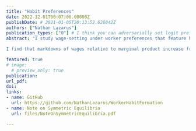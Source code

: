 ```yaml
---
title: "Habit Preferences"
date: 2022-12-01T00:07:00.00000Z
publishDate: # 2021-01-05T20:13:52.626042Z
authors: ["Nathan Lazarus"]
publication_types: ["0"] # I think you can adversarially set logit pref-firm correspondences so that you get the same elasticity of labor supply to the firm with the habit prefs as in standard logit.
abstract: "I study wage-setting under worker preferences that feature habit formation or switching costs. Workers may have particularly strong preferences for their current firm and face a utility cost of changing jobs. This could be because workers become friends with their coworkers, or make decisions about things like where to live in conjunction with their choice of job, and then be “locked in” and have much less elastic preferences. This preference will mean that, statically, firms face a less elastic labor supply curve. But dynamically, firms have a greater incentive to raise wages to attract new workers, who will then become habituated to working there.\n

I find that markdowns of wages relative to marginal product increase from 20% in Card, Cardoso, Heining and Kline (2018) to an average of 22% if workers derive 20% of their job amenities from habit utility (holding total amenities constant). Markdowns increase because, unlike other amenities that are more smoothly distributed across employers, the habit amenity is a point mass, attached to the existing firm and no other. More interesting, however, is the fact that adding habit formation generates equilibrium wage dispersion. I find that steady-state markdowns range from 17% to 27%. This result is similar to Burdett and Mortensen (1998), but derived from switching costs instead of search frictions"

featured: true
# image:
  # preview_only: true
publication: 
url_pdf: 
doi:
links: 
- name: GitHub
  url: https://github.com/NathanLazarus/WorkerHabitFormation
- name: Note on Symmetric Equilibria
  url: files/NoteOnSymmetricEquilibria.pdf

---
```


